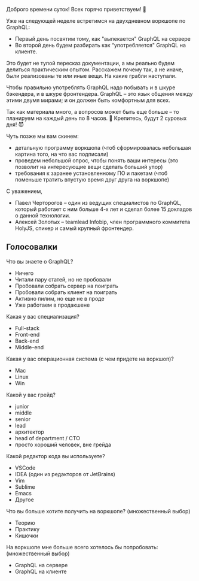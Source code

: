 Доброго времени суток! Всех горячо приветствуем! 👋

Уже на следующей неделе встретимся на двухдневном воркшопе по GraphQL:
- Первый день посвятим тому, как "выпекается" GraphQL на сервере
- Во второй день будем разбирать как “употребляется" GraphQL на клиенте.

Это будет не тупой пересказ документации, а мы реально будем делиться практическим опытом. Расскажем почему так, а не иначе, были реализованы те или иные вещи. На какие грабли наступали.

Чтобы правильно употреблять GraphQL надо побывать и в шкуре бэкендера, и в шкуре фронтендера. GraphQL – это язык общения между этими двумя мирами; и он должен быть комфортным для всех.

Так как материала много, а вопросов может быть еще больше – то планируем на каждый день по 8 часов. 🤯 Крепитесь, будут 2 суровых дня! 😈

Чуть позже мы вам скинем:
- детальную программу воркшопа (чтоб сформировалась небольшая картина того, на что вас подписали)
- проведем небольшой опрос, чтобы понять ваши интересы (это позволит на интересующие вещи сделать больший упор)
- требования к заранее установленному ПО и пакетам (чтоб поменьше тратить впустую время друг друга на воркшопе)

С уважением,
- Павел Черторогов – один из ведущих специалистов по GraphQL, который работает с ним больше 4-х лет и сделал более 15 докладов о данной технологии.
- Алексей Золотых – teamlead Infobip, член программного коммитета HolyJS, спикер и самый крупный фронтендер.

## Голосовалки

Что вы знаете о GraphQL?
- Ничего
- Читали пару статей, но не пробовали
- Пробовали собрать сервер на поиграть
- Пробовали собрать клиент на поиграть
- Активно пилим, но еще не в проде
- Уже работаем в продакшене

Какая у вас специализация?
- Full-stack
- Front-end
- Back-end
- Middle-end

Какая у вас операционная система (с чем придете на воркшоп)?
- Mac
- Linux
- Win

Какой у вас грейд?
- junior
- middle
- senior
- lead
- архитектор
- head of department / CTO
- просто хороший человек, вне грейда

Какой редактор кода вы используете?
- VSCode
- IDEA (один из редакторов от JetBrains)
- Vim
- Sublime
- Emacs
- Другое

Что вы больше хотите получить на воркшопе? (множественный выбор)
- Теорию
- Практику
- Кишочки

На воркшопе мне больше всего хотелось бы попробовать: (множественный выбор)
- GraphQL на сервере
- GraphQL на клиенте
